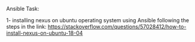 Ansible Task: 

1- installing nexus on ubuntu operating system using Ansible following the steps in the link: 
      https://stackoverflow.com/questions/57028412/how-to-install-nexus-on-ubuntu-18-04
      
